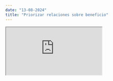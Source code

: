 ```yaml
---
date: "13-08-2024"
title: "Priorizar relaciones sobre beneficio"
---
```

<iframe src="https://www.youtube.com/embed/xb9AiPKOw1o" allowfullscreen></iframe>
